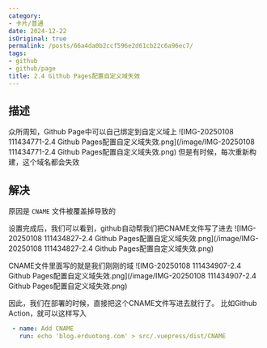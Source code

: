 ```yaml
---
category:
- 卡片/普通
date: 2024-12-22
isOriginal: true
permalink: /posts/66a4da0b2ccf596e2d61cb22c6a96ec7/
tags:
- github
- github/page
title: 2.4 Github Pages配置自定义域失效
---
```

## 描述
众所周知，Github Page中可以自己绑定到自定义域上
![IMG-20250108 111434771-2.4 Github Pages配置自定义域失效.png](/image/IMG-20250108 111434771-2.4 Github Pages配置自定义域失效.png)
但是有时候，每次重新构建，这个域名都会失效
## 解决
原因是 `CNAME` 文件被覆盖掉导致的

设置完成后，我们可以看到，github自动帮我们把CNAME文件写了进去
![IMG-20250108 111434827-2.4 Github Pages配置自定义域失效.png](/image/IMG-20250108 111434827-2.4 Github Pages配置自定义域失效.png)

CNAME文件里面写的就是我们刚刚的域
![IMG-20250108 111434907-2.4 Github Pages配置自定义域失效.png](/image/IMG-20250108 111434907-2.4 Github Pages配置自定义域失效.png)

因此，我们在部署的时候，直接把这个CNAME文件写进去就行了。
比如Github Action，就可以这样写入
```yaml
 - name: Add CNAME
   run: echo 'blog.erduotong.com' > src/.vuepress/dist/CNAME
```